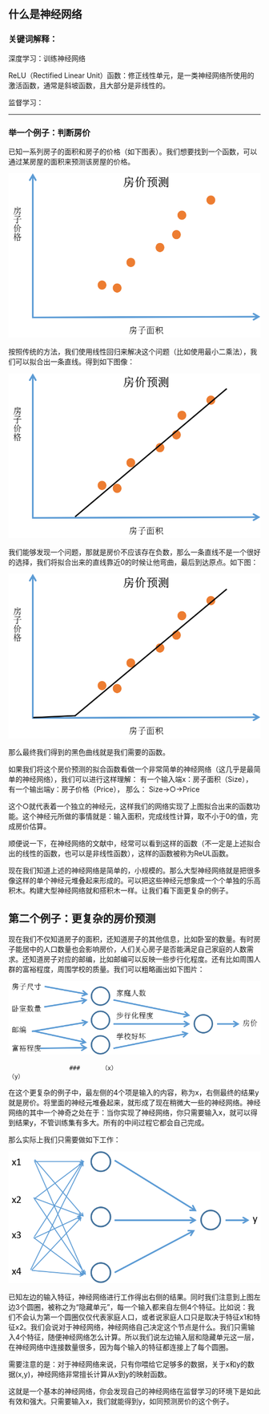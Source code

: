 ## 什么是神经网络

### 关键词解释：

深度学习：训练神经网络

ReLU（Rectified Linear Unit）函数：修正线性单元，是一类神经网络所使用的激活函数，通常是斜坡函数，且大部分是非线性的。

监督学习：

---



### 举一个例子：判断房价

已知一系列房子的面积和房子的价格（如下图表）。我们想要找到一个函数，可以通过某房屋的面积来预测该房屋的价格。

![1.1.1](../img/1.1.1.png)



按照传统的方法，我们使用线性回归来解决这个问题（比如使用最小二乘法），我们可以拟合出一条直线。得到如下图像：

![1.1.1](../img/1.1.2.png)

我们能够发现一个问题，那就是房价不应该存在负数，那么一条直线不是一个很好的选择，我们将拟合出来的直线靠近0的时候让他弯曲，最后到达原点。如下图：

![1.1.1](../img/1.1.3.png)

那么最终我们得到的黑色曲线就是我们需要的函数。

如果我们将这个房价预测的拟合函数看做一个非常简单的神经网络（这几乎是最简单的神经网络），我们可以进行这样理解：
有一个输入端x：房子面积（Size），
有一个输出端y：房子价格（Price），
那么：
Size→○→Price

这个○就代表着一个独立的神经元，这样我们的网络实现了上图拟合出来的函数功能。这个神经元所做的事情就是：输入面积，完成线性计算，取不小于0的值，完成房价估算。

顺便说一下，在神经网络的文献中，经常可以看到这样的函数（不一定是上述拟合出的线性的函数，也可以是非线性函数），这样的函数被称为ReUL函数。

现在我们知道上述的神经网络是简单的，小规模的。那么大型神经网络就是把很多像这样的单个神经元堆叠起来形成的。可以把这些神经元想象成一个个单独的乐高积木。构建大型神经网络就和搭积木一样。让我们看下面更复杂的例子。



## 第二个例子：更复杂的房价预测

现在我们不仅知道房子的面积，还知道房子的其他信息，比如卧室的数量。有时房子能居中的人口数量也会影响房价，人们关心房子是否能满足自己家庭的人数需求。还知道房子对应的邮编，比如邮编可以反映一些步行化程度。还有比如周围人群的富裕程度，周围学校的质量。我们可以粗略画出如下图片：

![1.1.1](../img/1.1.4.png)

                     ###      （x）                                                                                                      （y）

在这个更复杂的例子中，最左侧的4个项是输入的内容，称为x，右侧最终的结果y就是房价。将里面的神经元堆叠起来，就形成了现在稍微大一些的神经网络。神经网络的其中一个神奇之处在于：当你实现了神经网络，你只需要输入x，就可以得到结果y，不管训练集有多大。所有的中间过程它都会自己完成。

那么实际上我们只需要做如下工作：

![1.1.1](../img/1.1.5.png)

已知左边的输入特征，神经网络进行工作得出右侧的结果。同时我们注意到上图左边3个圆圈，被称之为“隐藏单元”，每一个输入都来自左侧4个特征。比如说：我们不会认为第一个圆圈仅仅代表家庭人口，或者说家庭人口只是取决于特征x1和特征x2。我们会说对于神经网络，神经网络自己决定这个节点是什么。我们只需输入4个特征，随便神经网络怎么计算。所以我们说左边输入层和隐藏单元这一层，在神经网络中连接数量很多，因为每个输入的特征都连接上了每个圆圈。

需要注意的是：对于神经网络来说，只有你喂给它足够多的数据，关于x和y的数据(x,y)，神经网络非常擅长计算从x到y的映射函数。

这就是一个基本的神经网络，你会发现自己的神经网络在监督学习的环境下是如此有效和强大。只需要输入x，我们就能得到y，如同预测房价的这个例子。
